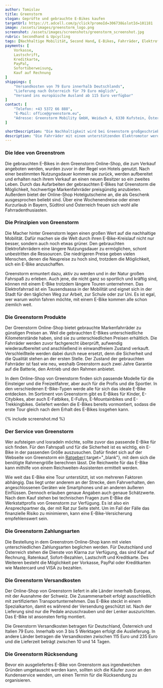 ```yaml
---
author: Tomislav
title: Greenstorm 
slogan: Geprüfte und gebrauchte E-Bikes kaufen
targetUrl: https://t.adcell.com/p/click?promoId=306738&slotId=101181
image: /assets/images/greenstorm_logo.png
screenshot: /assets/images/screenshots/greenstorm_screenshot.jpg
rubric: Secondhand & Upcycling
tags: [Nachhaltige Mobilität, Second Hand, E-Bikes, Fahrräder, Elektrofahrräder]
payments: [
    Vorkasse,
    Lastschrift,
    Kreditkarte,
    PayPal,
    Sofortüberweisung,
    Kauf auf Rechnung
]
shippings: [
    "Versandkosten von 79 Euro innerhalb Deutschlands",
    "Lieferung nach Österreich für 79 Euro möglich",
    "Versand ins europäische Ausland ab 115 Euro verfügbar"
]
contact: [
    "Telefon: +43 5372 66 888",
    "E-Mail: office@greenstorm.eu",
    "Adresse: Greenstorm Mobility GmbH, Weidach 4, 6330 Kufstein, Österreich"
]

shortDescription: "Die Nachhaltigkeit wird bei Greenstorm großgeschrieben, in erster Linie in Sachen Mobilität. Deshalb gibt es in dem Online-Shop von Greenstorm die Möglichkeit, gebrauchte E-Bikes zu kaufen."
description: "Die Fahrräder mit einem unterstützenden Elektromotor werden von den Werkstattprofis überprüft und nach der Notwendigkeit aufgearbeitet. Eine 2-jährige Garantie auf den Akku, den Motor und den Rahmen erhält der Kunde des Greenstrom Online-Shops obendrauf. Wer nur zeitweise ein E-Bike benötigt, kann des Weiteren ein flexibles 6- oder 12-Monats-Abo auswählen oder das E-Bike der Wahl vor Ort tageweise mieten."
---
```


### Die Idee von Greenstrom

Die gebrauchten E-Bikes in dem Greenstorm Online-Shop, die zum Verkauf angeboten werden, wurden zuvor in der Regel von Hotels genutzt. Nach einer bestimmten Nutzungsdauer kommen sie zurück, werden aufbereitet und erhalten nach ihrem Verkauf an einen neuen Besitzer so ein zweites Leben. Durch das Aufarbeiten der gebrauchten E-Bikes hat Greenstorm die Möglichkeit, hochwertige Markenfahrräder preisgünstig anzubieten. Außerdem bietet der Online-Shop Hotelgutscheine an, die als Geschenk ausgesprochen beliebt sind. Über eine Wochenendreise oder einen Kurzurlaub in Bayern, Südtirol und Österreich freuen sich wohl alle Fahrradenthusiasten.

### Die Prinzipien von Greenstorm

Die Macher hinter Greenstorm legen einen großen Wert auf die nachhaltige Mobilität. Dafür machen sie die Welt durch ihren E-Bike-Kreislauf nicht nur besser, sondern auch noch etwas grüner. Den gebrauchten Elektrofahrrädern eine längere Nutzungsdauer zu ermöglichen, schont unbestritten die Ressourcen. Die niedrigeren Preise geben vielen Menschen, denen die Neupreise zu hoch sind, trotzdem die Möglichkeit, sich ein E-Bike anzuschaffen.

Greenstorm ermuntert dazu, aktiv zu werden und in der Natur großen Fahrspaß zu erleben. Auch jene, die nicht ganz so sportlich und kräftig sind, können mit einem E-Bike trotzdem längere Touren unternehmen. Das Elektrofahrrad ist ein Tausendsassa in der Mobilität und eignet sich in der Stadt für den täglichen Weg zur Arbeit, zur Schule oder zur Uni. Es ist egal, wer warum wohin fahren möchte, mit einem E-Bike kommen alle schon ziemlich weit.

### Die Greenstorm Produkte

Der Greenstorm Online-Shop bietet gebrauchte Markenfahrräder zu günstigen Preisen an. Weil die gebrauchten E-Bikes unterschiedliche Kilometerstände haben, sind sie zu unterschiedlichen Preisen erhältlich. Die Fahrräder werden zuvor fachgerecht überprüft, aufwendig wiederaufbereitet und anschließend in einwandfreiem Zustand verkauft. Verschleißteile werden dabei durch neue ersetzt, denn die Sicherheit und die Qualität stehen an der ersten Stelle. Der Zustand der gebrauchten Fahrräder ist fast wie neu, weshalb Greenstorm auch zwei Jahre Garantie auf die Batterie, den Antrieb und den Rahmen anbietet.

In dem Online-Shop von Greenstorm finden sich passende Modelle für die Einsteiger und die Freizeitfahrer, aber auch für die Profis und die Sportler. In den verschiedenen E-Bike-Typen werde alle für sich das ideale E-Bike entdecken. Im Sortiment von Greenstorm gibt es E-Bikes für Kinder, E-Citybikes, aber auch E-Fatbikes, E-Fullys, E-Mountainbikes und E-Trekkingbikes. Geliefert werden die E-Bikes bereits vormontiert, sodass die erste Tour gleich nach dem Erhalt des E-Bikes losgehen kann.

{% include screenshot.md %}

### Der Service von Greenstorm

Wer aufsteigen und losradeln möchte, sollte zuvor das passende E-Bike für sich finden. Für den Fahrspaß und für die Sicherheit ist es wichtig, ein E-Bike in der passenden Größe auszusuchen. Dafür findet sich auf der Webseite von Greenstorm ein [Ratgeber](https://greenstorm.eu/trends/){:target="_blank"}, mit dem sich die benötigte Rahmengröße berechnen lässt. Die Reichweite für das E-Bike kann mithilfe von einem Reichweiten-Assistenten ermittelt werden.

Wie weit das E-Bike eine Tour unterstützt, ist von mehreren Faktoren abhängig. Das liegt unter anderem an der Strecke, dem Fahrverhalten, den angeschlossenen Geräten wie Smartphones und an anderen äußeren Einflüssen. Dennoch erlauben genaue Angaben auch genaue Schätzwerte. Nach dem Kauf stehen bei technischen Fragen zum E-Bike die Werkstattprofis von Greenstorm zur Verfügung. Es ist also ein Ansprechpartner da, der mit Rat zur Seite steht. Um im Fall der Fälle das finanzielle Risiko zu minimieren, kann eine E-Bike-Versicherung empfehlenswert sein.

### Die Greenstorm Zahlungsarten

Die Bestellung in dem Greenstrom Online-Shop kann mit vielen unterschiedlichen Zahlungsarten beglichen werden. Für Deutschland und Österreich stehen die Dienste von Klarna zur Verfügung, das sind Kauf auf Rechnung, Ratenkauf, Sofort-Bezahlen, Lastschrift und Kreditkarte. Des Weiteren besteht die Möglichkeit per Vorkasse, PayPal oder Kreditkarten wie Mastercard und VISA zu bezahlen.

### Die Greenstorm Versandkosten

Der Online-Shop von Greenstorm liefert in alle Länder innerhalb Europas, mit der Ausnahme der Schweiz. Die Zusammenarbeit erfolgt ausschließlich mit zertifizierten Transportunternehmen. Das E-Bike steckt in einem Spezialkarton, damit es während der Versendung geschützt ist. Nach der Lieferung sind nur die Pedale anzuschrauben und der Lenker auszurichten. Das E-Bike ist ansonsten fertig montiert.

Die Greenstorm Versandkosten betragen für Deutschland, Österreich und Italien 79 Euro. Innerhalb von 3 bis 5 Werktagen erfolgt die Auslieferung. In andere Länder betragen die Versandkosten zwischen 115 Euro und 235 Euro und die Lieferzeit beträgt zwischen 10 und 14 Tagen.

### Die Greenstorm Rücksendung

Bevor ein ausgeliefertes E-Bike von Greenstorm aus irgendwelchen Gründen umgetauscht werden kann, sollten sich die Käufer zuvor an den Kundenservice wenden, um einen Termin für die Rücksendung zu organisieren.